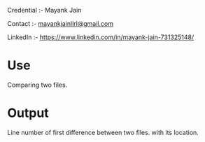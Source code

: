 Credential :- Mayank Jain

Contact :- mayankjainllrl@gmail.com

LinkedIn :- https://www.linkedin.com/in/mayank-jain-731325148/


# Use
Comparing two files.  

# Output
Line number of first difference between two files. with its location.

